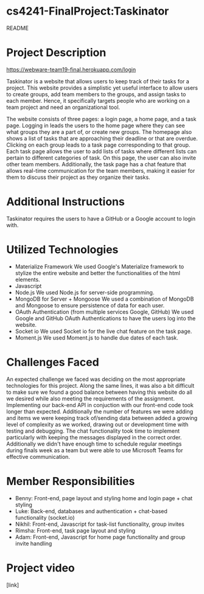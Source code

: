 # cs4241-FinalProject:Taskinator

README

Project Description 
==========================
https://webware-team19-final.herokuapp.com/login

Taskinator is a website that allows users to keep track of their tasks for a project. This website provides a simplistic yet useful interface to allow users to create groups, add team members to the groups, and assign tasks to each member. Hence, it specifically targets people who are working on a team project and need an organizational tool. 

The website consists of three pages: a login page, a home page, and a task page. Logging in leads the users to the home page where they can see what groups they are a part of, or create new groups. The homepage also shows a list of tasks that are approaching their deadline or that are overdue. Clicking on each group leads to a task page corresponding to that group. Each task page allows the user to add lists of tasks where different lists can pertain to different categories of task. On this page, the user can also invite other team members. Additionally, the task page has a chat feature that allows real-time communication for the team members, making it easier for them to discuss their project as they organize their tasks.


Additional Instructions
========================

Taskinator requires the users to have a GitHub or a Google account to login with.

Utilized Technologies
======================
- Materialize Framework
    We used Google's Materialize framework to stylize the entire website and better the functionalities of the html elements.
- Javascript
- Node.js
    We used Node.js for server-side programming.
- MongoDB for Server + Mongoose
    We used a combination of MongoDB and Mongoose to ensure persistence of data for each user.
- OAuth Authentication (from multiple services Google, GitHub)
    We used Google and GitHub OAuth Authentications to have the users log into the website.
- Socket io
    We used Socket io for the live chat feature on the task page.
- Moment.js
    We used Moment.js to handle due dates of each task.

Challenges Faced
=====================
An expected challenge we faced was deciding on the most appropriate technologies for this project. Along the same lines, it was also a bit difficult to make sure we found a good balance between having this website do all we desired while also meeting the requirements of the assignment. Implementing our back-end API in conjuction with our front-end code took longer than expected. Additionally the number of features we were adding and items we were keeping track of/sending data between added a growing level of complexity as we worked, drawing out or development time with testing and debugging. The chat functionality took time to implement particularly with keeping the messages displayed in the correct order. Additionally we didn't have enough time to schedule regular meetings during finals week as a team but were able to use Microsoft Teams for effective communication.

Member Responsibilities
=======================
- Benny: Front-end, page layout and styling home and login page + chat styling
- Luke: Back-end, databases and authentication + chat-based functionality (socket.io)
- Nikhil: Front-end, Javascript for task-list functionality, group invites
- Rimsha: Front-end, task page layout and styling
- Adam: Front-end, Javascript for home page functionality and group invite handling

Project video
===============
[link]

